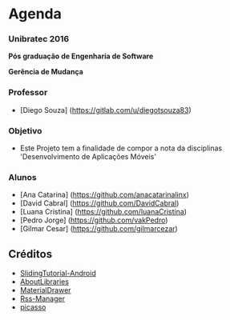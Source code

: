 Agenda 
==========

### Unibratec 2016

**Pós graduação de Engenharia de Software**

**Gerência de Mudança**

### Professor
*  [Diego Souza] (https://gitlab.com/u/diegotsouza83) 

### Objetivo
* Este Projeto tem a finalidade de compor a nota da disciplinas 'Desenvolvimento de Aplicações Móveis'

### Alunos
* [Ana Catarina] (https://github.com/anacatarinalinx)
* [David Cabral] (https://github.com/DavidCabral)
* [Luana Cristina] (https://github.com/luanaCristina)
* [Pedro Jorge] (https://github.com/vakPedro)
* [Gilmar Cesar] (https://github.com/gilmarcezar)


Créditos
----------------
* [SlidingTutorial-Android ](https://github.com/Cleveroad/SlidingTutorial-Android)
* [AboutLibraries ](https://github.com/mikepenz/AboutLibraries)
* [MaterialDrawer](https://github.com/mikepenz/MaterialDrawer)
* [Rss-Manager](https://github.com/crazyhitty/Rss-Manager)
* [picasso](https://github.com/square/picasso)


